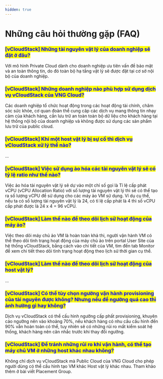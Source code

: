 ```yaml
---
hidden: true
---
```


# Những câu hỏi thường gặp (FAQ)

### <mark style="color:blue;">\[vCloudStack] Những tài nguyên vật lý của doanh nghiệp sẽ đặt ở đâu?</mark>

Với mô hình Private Cloud dành cho doanh nghiệp ưu tiên vấn đề bảo mật và an toàn thông tin, do đó toàn bộ hạ tầng vật lý sẽ được đặt tại cơ sở nội bộ của doanh nghiệp.

### <mark style="color:blue;">\[vCloudStack] Những doanh nghiệp nào phù hợp sử dụng dịch vụ vCloudStack của VNG Cloud?</mark>

Các doanh nghiệp tổ chức hoạt động trong các hoạt động tài chính, chăm sóc sức khỏe, cơ quan đoàn thể cung câp các dịch vụ mang thông tin nhạy cảm của khách hàng, cần lưu trữ an toàn toàn bộ dữ liệu cho khách hàng tại hệ thống nội bộ của doanh nghiệp và không được sử dụng các sản phẩm lưu trữ của public cloud.

### <mark style="color:blue;">\[vCloudStack] Khi một host vật lý bị sự cố thì dịch vụ vCloudStack xử lý thế nào?</mark>

...

### <mark style="color:blue;">\[vCloudStack] Việc sử dụng ảo hóa các tài nguyên vật lý sẽ có tỷ lệ ratio như thế nào?</mark>

Việc ảo hóa tài nguyên vật lý sẽ dự vào một chỉ số gọi là Tỉ lệ cấp phát vCPU (vCPU Allocation Ratio) với số lượng tài nguyên vật lý thì sẽ có thể tạo ra số lượng vCPU để sử dụng cho các máy ảo VM sử dụng. Ví dụ cụ thể, nếu ta có số lượng tài nguyên vật lý là 24, có tỉ lệ cấp phát là 4 thì số vCPU cấp phát được là 24 x 4 = 96 vCPU.

### <mark style="color:blue;">\[vCloudStack] Làm thế nào để theo dõi lịch sử hoạt động của máy ảo?</mark>

Việc theo dõi máy chủ ảo VM là hoàn toàn khả thi, người vận hành VM có thể theo dõi tình trạng hoạt động của máy chủ ảo trên portal User Site của hệ thống vCloudStack, bằng cách vào chi tiết của VM, tìm đến tab Monitor để xem chi tiết theo dõi tình trạng hoạt động theo lịch sử thời gian cụ thể.

### <mark style="color:blue;">\[vCloudStack] Làm thế nào để theo dõi lịch sử hoạt động của host vật lý?</mark>

...

### <mark style="color:blue;">\[vCloudStack] Có thể tùy chọn ngưỡng vận hành provisioning của tài nguyên được không? Nhưng nếu để ngưỡng quá cao thì ảnh hưởng gì hay không?</mark>

Dịch vụ vCloudStack có thể cấu hình ngưỡng cấp phất  provisioning, khuyên cáo ngưỡng nên vào khoảng 70%, nếu khách hàng có nhu cầu cấu hình đến 90% vẫn hoàn toàn có thể, tuy nhiên sẽ có những rủi ro mất kiểm soát hệ thống, khách hàng nên cân nhắc trước khi thay đổi ngưỡng.

### <mark style="color:blue;">\[vCloudStack] Để tránh những rủi ro khi vận hành, có thể tạo máy chủ VM ở những host khác nhau không?</mark>

Không chỉ dịch vụ vCloudStack mà Public Cloud của VNG Cloud cho phép người dùng có thể cấu hình tạo VM khác Host vật lý khác nhau. Tham khảo thêm ở bài viết Placement Group.





